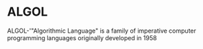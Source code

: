 # ALGOL
ALGOL-'"Algorithmic Language" is a family of imperative computer programming languages originally developed in 1958
